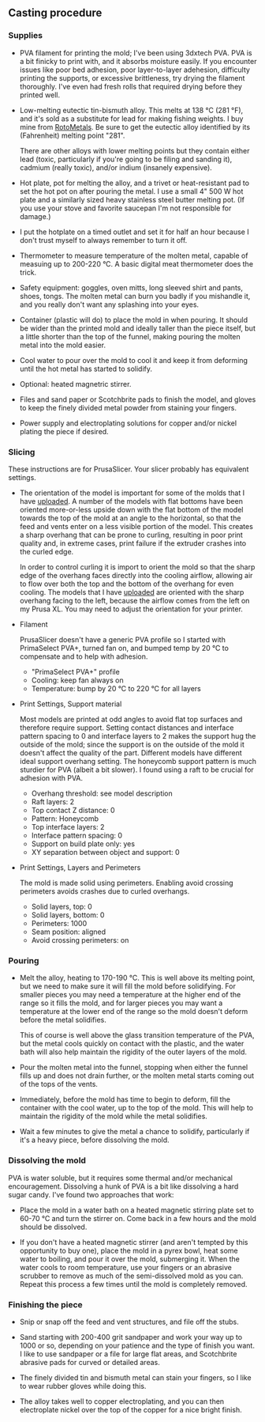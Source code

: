 ## Casting procedure

### Supplies

* PVA filament for printing the mold; I've been using 3dxtech PVA. PVA
  is a bit finicky to print with, and it absorbs moisture easily. If
  you encounter issues like poor bed adhesion, poor layer-to-layer
  adehesion, difficulty printing the supports, or excessive
  brittleness, try drying the filament thoroughly. I've even had fresh
  rolls that required drying before they printed well.

* Low-melting eutectic tin-bismuth alloy. This melts at 138 °C (281
  °F), and it's sold as a substitute for lead for making fishing
  weights.  I buy mine from
  [RotoMetals](https://www.rotometals.com/lead-free-fishing-tackle-weight-bismuth-tin-alloy-281).
  Be sure to get the eutectic alloy identified by its (Fahrenheit)
  melting point "281".

  There are other alloys with lower melting points but they contain
  either lead (toxic, particularly if you're going to be filing and
  sanding it), cadmium (really toxic), and/or indium (insanely
  expensive).

* Hot plate, pot for melting the alloy, and a trivet or heat-resistant
  pad to set the hot pot on after pouring the metal.  I use a small 4"
  500 W hot plate and a similarly sized heavy stainless steel butter
  melting pot. (If you use your stove and favorite saucepan I'm not
  responsible for damage.)

* I put the hotplate on a timed outlet and set it for half an hour
  because I don't trust myself to always remember to turn it off.

* Thermometer to measure temperature of the molten metal, capable of
  measuing up to 200-220 °C. A basic digital meat thermometer does the
  trick.

* Safety equipment: goggles, oven mitts, long sleeved shirt and pants,
  shoes, tongs. The molten metal can burn you badly if you mishandle
  it, and you really don't want any splashing into your eyes.

* Container (plastic will do) to place the mold in when pouring. It should
  be wider than the printed mold and ideally taller than the piece itself,
  but a little shorter than the top of the funnel, making pouring
  the molten metal into the mold easier.

* Cool water to pour over the mold to cool it and keep it from
  deforming until the hot metal has started to solidify.

* Optional: heated magnetric stirrer.

* Files and sand paper or Scotchbrite pads to finish the model, and
  gloves to keep the finely divided metal powder from staining your
  fingers.

* Power supply and electroplating solutions for copper and/or nickel
  plating the piece if desired.


### Slicing

These instructions are for PrusaSlicer. Your slicer probably has
equivalent settings.

* The orientation of the model is important for some of the molds that
  I have
  [uploaded](https://www.printables.com/@BruceLucas_19742/collections/1998490).
  A number of the models with flat bottoms have been oriented
  more-or-less upside down with the flat bottom of the model towards
  the top of the mold at an angle to the horizontal, so that the feed
  and vents enter on a less visible portion of the model. This creates
  a sharp overhang that can be prone to curling, resulting in poor
  print quality and, in extreme cases, print failure if the extruder
  crashes into the curled edge.

  In order to control curling it is import to orient the mold so that
  the sharp edge of the overhang faces directly into the cooling
  airflow, allowing air to flow over both the top and the bottom of
  the overhang for even cooling. The models that I have
  [uploaded](https://www.printables.com/@BruceLucas_19742/collections/1998490)
  are oriented with the sharp overhang facing to the left, because the
  airflow comes from the left on my Prusa XL. You may need to adjust
  the orientation for your printer.


* Filament

  PrusaSlicer doesn't have a generic PVA profile so I started with
  PrimaSelect PVA+, turned fan on, and bumped temp by 20 °C to compensate and
  to help with adhesion.

    * "PrimaSelect PVA+" profile
    * Cooling: keep fan always on
    * Temperature: bump by 20 °C to 220 °C for all layers

* Print Settings, Support material

  Most models are printed at odd angles to avoid flat top surfaces and
  therefore require support. Setting contact distances and interface
  pattern spacing to 0 and interface layers to 2 makes the support hug
  the outside of the mold; since the support is on the outside of the
  mold it doesn't affect the quality of the part. Different models
  have different ideal support overhang setting. The honeycomb support
  pattern is much sturdier for PVA (albeit a bit slower).  I found
  using a raft to be crucial for adhesion with PVA.

    * Overhang threshold: see model description
    * Raft layers: 2
    * Top contact Z distance: 0
    * Pattern: Honeycomb
    * Top interface layers: 2
    * Interface pattern spacing: 0
    * Support on build plate only: yes
    * XY separation between object and support: 0

* Print Settings, Layers and Perimeters

  The mold is made solid using perimeters. Enabling avoid crossing
  perimeters avoids crashes due to curled overhangs.

    * Solid layers, top: 0
    * Solid layers, bottom: 0
    * Perimeters: 1000
    * Seam position: aligned
    * Avoid crossing perimeters: on

### Pouring

* Melt the alloy, heating to 170-190 °C. This is well above its
  melting point, but we need to make sure it will fill the mold before
  solidifying. For smaller pieces you may need a temperature at the
  higher end of the range so it fills the mold, and for larger pieces
  you may want a temperature at the lower end of the range so the mold
  doesn't deform before the metal solidifies.

  This of course is well above the glass transition temperature of the
  PVA, but the metal cools quickly on contact with the plastic, and
  the water bath will also help maintain the rigidity of the outer
  layers of the mold.

* Pour the molten metal into the funnel, stopping when either the
  funnel fills up and does not drain further, or the molten metal
  starts coming out of the tops of the vents.

* Immediately, before the mold has time to begin to deform, fill the
  container with the cool water, up to the top of the mold. This will
  help to maintain the rigidity of the mold while the metal
  solidifies.

* Wait a few minutes to give the metal a chance to solidify,
  particularly if it's a heavy piece, before dissolving the mold.

### Dissolving the mold

PVA is water soluble, but it requires some thermal and/or mechanical
encouragement. Dissolving a hunk of PVA is a bit like dissolving a
hard sugar candy. I've found two approaches that work:

* Place the mold in a water bath on a heated magnetic stirring
  plate set to 60-70 °C and turn the stirrer on. Come back in a
  few hours and the mold should be dissolved.

* If you don't have a heated magnetic stirrer (and aren't tempted by
  this opportunity to buy one), place the mold in a pyrex bowl, heat
  some water to boiling, and pour it over the mold, submerging
  it. When the water cools to room temperature, use your fingers or an
  abrasive scrubber to remove as much of the semi-dissolved mold as
  you can. Repeat this process a few times until the mold is
  completely removed.

###  Finishing the piece

* Snip or snap off the feed and vent structures, and file off the
  stubs.

* Sand starting with 200-400 grit sandpaper and work your way up to
  1000 or so, depending on your patience and the type of finish you
  want. I like to use sandpaper or a file for large flat areas, and
  Scotchbrite abrasive pads for curved or detailed areas.

* The finely divided tin and bismuth metal can stain your fingers, so
  I like to wear rubber gloves while doing this.

* The alloy takes well to copper electroplating, and you can then
  electroplate nickel over the top of the copper for a nice bright
  finish.


